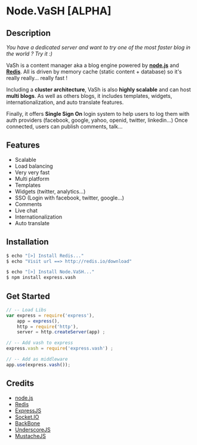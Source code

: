 # Node.VaSH [ALPHA] #

## Description ##

*You have a dedicated server and want to try one of the most faster blog in the world ? Try it :)*

VaSh is a content manager aka a blog engine powered by **[node.js](http://nodejs.org/ "View Node.js Website")** and **[Redis](http://redis.io/ "View Redis Website")**.
All is driven by memory cache (static content + database) so it's really really... really fast !

Including a **cluster architecture**, VaSh is also **highly scalable** and can host **multi blogs**.
As well as others blogs, it includes templates, widgets, internationalization, and auto translate features.

Finally, it offers **Single Sign On** login system to help users to log them with auth providers (facebook, google, yahoo, openid, twitter, linkedin...)
Once connected, users can publish comments, talk...

## Features ##

- Scalable
- Load balancing
- Very very fast
- Multi platform
- Templates
- Widgets (twitter, analytics...)
- SSO (Login with facebook, twitter, google...)
- Comments
- Live chat
- Internationalization
- Auto translate

## Installation ##

``` bash
$ echo "[>] Install Redis..."
$ echo "Visit url ==> http://redis.io/download"

$ echo "[>] Install Node.VaSH..."
$ npm install express.vash
```

## Get Started ##

``` js
// -- Load Libs
var express = require('express'),
	app = express(),
	http = require('http'),
    server = http.createServer(app) ;

// -- Add vash to express
express.vash = require('express.vash') ;

// -- Add as middleware
app.use(express.vash());
```

## Credits ##
- [node.js](http://nodejs.org/)
- [Redis](http://redis.io/)
- [ExpressJS](http://expressjs.com/)
- [Socket.IO](http://socket.io/)
- [BackBone](http://backbonejs.org/)
- [UnderscoreJS](http://underscorejs.org/ )
- [MustacheJS](https://github.com/janl/mustache.js/)
